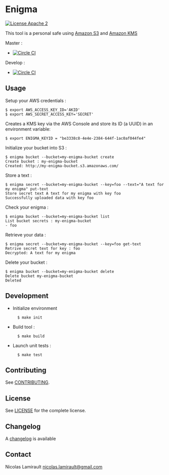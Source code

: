 # Enigma

[![License Apache 2][badge-license]](LICENSE)

This tool is a personal safe using [Amazon S3][] and [Amazon KMS][]

Master :
* [![Circle CI](https://circleci.com/gh/nlamirault/enigma/tree/master.svg?style=svg)](https://circleci.com/gh/nlamirault/enigma/tree/master)

Develop :
* [![Circle CI](https://circleci.com/gh/nlamirault/enigma/tree/develop.svg?style=svg)](https://circleci.com/gh/nlamirault/enigma/tree/develop)


## Usage

Setup your AWS credentials :

    $ export AWS_ACCESS_KEY_ID='AKID'
    $ export AWS_SECRET_ACCESS_KEY='SECRET'

Creates a KMS key via the AWS Console and store its ID (a UUID) in an environment variable:

    $ export ENIGMA_KEYID = "be3338c8-4e4e-2384-644f-1ac0af044fe4"

Initialize your bucket into S3 :

    $ enigma bucket --bucket=my-enigma-bucket create
    Create bucket : my-enigma-bucket
    Created: http://my-enigma-bucket.s3.amazonaws.com/

Store a text :

    $ enigma secret --bucket=my-enigma-bucket --key=foo --text="A text for my enigma" put-text
    Store secret text A text for my enigma with key foo
    Successfully uploaded data with key foo

Check your enigma :

    $ enigma bucket --bucket=my-enigma-bucket list
    List bucket secrets : my-enigma-bucket
    - foo

Retrieve your data :

    $ enigma secret --bucket=my-enigma-bucket --key=foo get-text
    Retrive secret text for key : foo
    Decrypted: A text for my enigma

Delete your bucket :

    $ enigma bucket --bucket=my-enigma-bucket delete
    Delete bucket my-enigma-bucket
    Deleted


## Development

* Initialize environment

        $ make init

* Build tool :

        $ make build

* Launch unit tests :

        $ make test

## Contributing

See [CONTRIBUTING](CONTRIBUTING.md).


## License

See [LICENSE](LICENSE) for the complete license.


## Changelog

A [changelog](ChangeLog.md) is available


## Contact

Nicolas Lamirault <nicolas.lamirault@gmail.com>


[badge-license]: https://img.shields.io/badge/license-Apache2-green.svg?style=flat

[Amazon S3]:https://aws.amazon.com/s3/
[Amazon KMS]: https://aws.amazon.com/kms/
